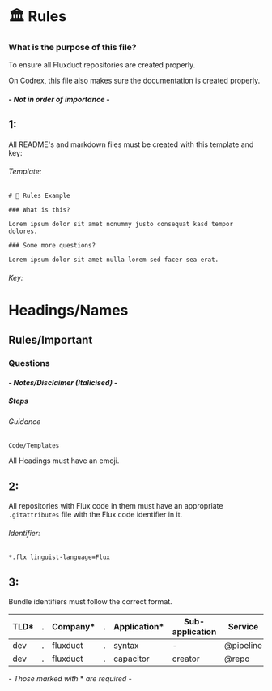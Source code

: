 # 🏛️ Rules

### What is the purpose of this file?

To ensure all Fluxduct repositories are created properly.

On Codrex, this file also makes sure the documentation is created properly.

####  - *Not in order of importance* - 

## 1:

All README's and markdown files must be created with this template and key:
###### Template:
```
# 📎 Rules Example

### What is this?

Lorem ipsum dolor sit amet nonummy justo consequat kasd tempor dolores.

### Some more questions?

Lorem ipsum dolor sit amet nulla lorem sed facer sea erat.
```
###### Key:

# Headings/Names
## Rules/Important
### Questions
#### *- Notes/Disclaimer (Italicised) -*
##### Steps
###### Guidance
`Code/Templates`

All Headings must have an emoji.

## 2:

All repositories with Flux code in them must have an appropriate `.gitattributes` file with the Flux code identifier in it.

###### Identifier:

`*.flx linguist-language=Flux`

## 3:

Bundle identifiers must follow the correct format.

| TLD*            |.| Company*        |.| Application*    | Sub-application | Service        |
|-----------------|-|-----------------|-|-----------------|-----------------|----------------|
| dev             |.| fluxduct        |.| syntax          | -               | @pipeline      |
| dev             |.| fluxduct        |.| capacitor       | creator         | @repo          |

*-* *Those marked with*  * *are required* *-*
